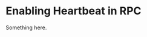 [title]: # (Enabling Heartbeat in RPC)
[tags]: # (XXX)
[priority]: # (4332)
# Enabling Heartbeat in RPC
Something here.
